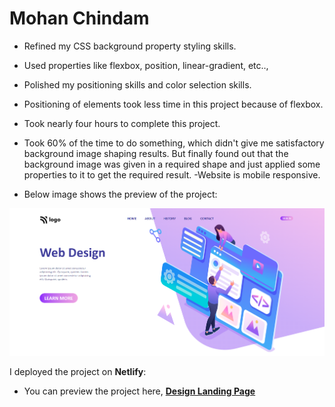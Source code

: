 # Mohan Chindam

- Refined my CSS background property styling skills.
- Used properties like flexbox, position, linear-gradient, etc..,
- Polished my positioning skills and color selection skills.
- Positioning of elements took less time in this project because of flexbox.
- Took nearly four hours to complete this project.
- Took 60% of the time to do something, which didn't give me satisfactory background image shaping results. But finally found out that the background image was given in a required shape and just applied some properties to it to get the required result.
-Website is mobile responsive.

- Below image shows the preview of the project:

![Project-08 Preview](./Project-08.png)

I deployed the project on **Netlify**:
- You can preview the project here, [**Design Landing Page**](https://design-landing-page-8.netlify.app/)




